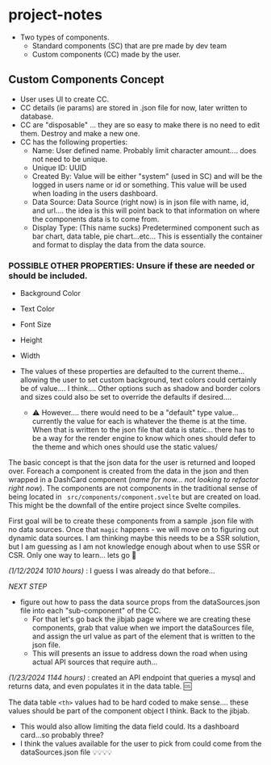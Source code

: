 # project-notes

- Two types of components.
  - Standard components (SC) that are pre made by dev team
  - Custom components (CC) made by the user.

## Custom Components Concept

- User uses UI to create CC.
- CC details (ie params) are stored in .json file for now, later written to database.
- CC are "disposable" ... they are so easy to make there is no need to edit them. Destroy and make a new one.
- CC has the following properties:
  - Name: User defined name. Probably limit character amount.... does not need to be unique.
  - Unique ID: UUID
  - Created By: Value will be either "system" (used in SC) and will be the logged in users name or id or something. This value will be used when loading in the users dashboard.
  - Data Source: Data Source (right now) is in json file with name, id, and url.... the idea is this will point back to that information on where the components data is to come from.
  - Display Type: (This name sucks) Predetermined component such as bar chart, data table, pie chart...etc... This is essentially the container and format to display the data from the data source.

### POSSIBLE OTHER PROPERTIES: Unsure if these are needed or should be included.

- Background Color
- Text Color
- Font Size
- Height
- Width
- The values of these properties are defaulted to the current theme... allowing the user to set custom background, text colors could certainly be of value.... I think.... Other options such as shadow and border colors and sizes could also be set to override the defaults if desired....

  - ⚠️ However.... there would need to be a "default" type value... currently the value for each is whatever the theme is at the time. When that is written to the json file that data is static... there has to be a way for the render engine to know which ones should defer to the theme and which ones should use the static values/

The basic concept is that the json data for the user is returned and looped over. Foreach a component is created from the data in the json and then wrapped in a DashCard component (_name for now... not looking to refactor right now_). The components are not components in the traditional sense of being located in ` src/components/component.svelte` but are created on load. This might be the downfall of the entire project since Svelte compiles.

First goal will be to create these components from a sample .json file with no data sources. Once that `magic` happens - we will move on to figuring out dynamic data sources. I am thinking maybe this needs to be a SSR solution, but I am guessing as I am not knowledge enough about when to use SSR or CSR. Only one way to learn... lets go 🚀

_(1/12/2024 1010 hours)_ : I guess I was already do that before...

_*NEXT STEP*_

- figure out how to pass the data source props from the dataSources.json file into each "sub-component" of the CC.
  - For that let's go back the jibjab page where we are creating these components, grab that value when we import the dataSources file, and assign the url value as part of the element that is written to the json file.
  - This will presents an issue to address down the road when using actual API sources that require auth...

_(1/23/2024 1144 hours)_ : created an API endpoint that queries a mysql and returns data, and even populates it in the data table. 🆒

The data table `<th>` values had to be hard coded to make sense.... these values should be part of the component object I think. Back to the jibjab.

- This would also allow limiting the data field could. Its a dashboard card...so probably three?
- I think the values available for the user to pick from could come from the dataSources.json file 💡💡💡💡
